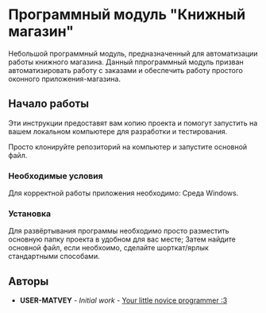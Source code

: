 # Программный модуль "Книжный магазин"

Небольшой программный модуль, предназначенный для автоматизации работы книжного магазина.
Данный ппрограммный модуль призван автоматизировать работу с заказами и обеспечить работу простого оконного приложения-магазина.

## Начало работы

Эти инструкции предоставят вам копию проекта и помогут запустить на вашем локальном компьютере для разработки и тестирования.

Просто клонируйте репозиторий на компьютер и запустите основной файл.

### Необходимые условия

Для корректной работы приложения необходимо:
Среда Windows.

### Установка

Для развёртывания программы необходимо просто разместить основную папку проекта в удобном для вас месте;
Затем найдите основной файл, если необхоимо, сделайте шорткат/ярлык стандартными способами.

## Авторы

* **USER-MATVEY** - *Initial work* - [Your little novice programmer :3](https://github.com/USER-MATVEY)

